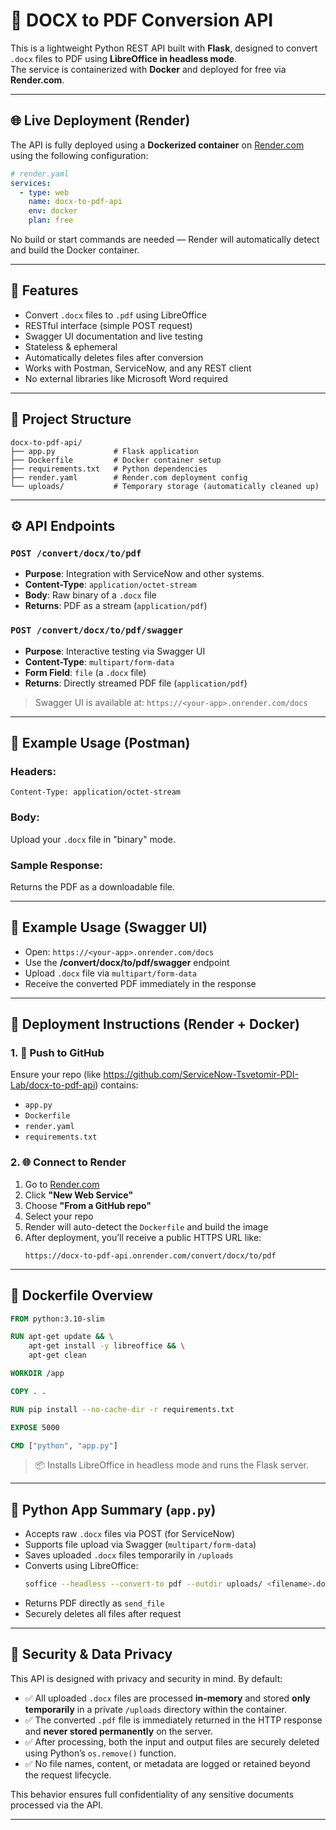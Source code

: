 # 📄 DOCX to PDF Conversion API

This is a lightweight Python REST API built with **Flask**, designed to convert `.docx` files to PDF using **LibreOffice in headless mode**.  
The service is containerized with **Docker** and deployed for free via **Render.com**.

---

## 🌐 Live Deployment (Render)

The API is fully deployed using a **Dockerized container** on [Render.com](https://render.com/) using the following configuration:

```yaml
# render.yaml
services:
  - type: web
    name: docx-to-pdf-api
    env: docker
    plan: free
```

No build or start commands are needed — Render will automatically detect and build the Docker container.

---

## 🚀 Features

- Convert `.docx` files to `.pdf` using LibreOffice
- RESTful interface (simple POST request)
- Swagger UI documentation and live testing
- Stateless & ephemeral
- Automatically deletes files after conversion
- Works with Postman, ServiceNow, and any REST client
- No external libraries like Microsoft Word required

---

## 📁 Project Structure

```
docx-to-pdf-api/
├── app.py             # Flask application
├── Dockerfile         # Docker container setup
├── requirements.txt   # Python dependencies
├── render.yaml        # Render.com deployment config
└── uploads/           # Temporary storage (automatically cleaned up)
```

---

## ⚙️ API Endpoints

### `POST /convert/docx/to/pdf`
- **Purpose**: Integration with ServiceNow and other systems.
- **Content-Type**: `application/octet-stream`
- **Body**: Raw binary of a `.docx` file
- **Returns**: PDF as a stream (`application/pdf`)

### `POST /convert/docx/to/pdf/swagger`
- **Purpose**: Interactive testing via Swagger UI
- **Content-Type**: `multipart/form-data`
- **Form Field**: `file` (a `.docx` file)
- **Returns**: Directly streamed PDF file (`application/pdf`)

> Swagger UI is available at: `https://<your-app>.onrender.com/docs`

---

## 🧪 Example Usage (Postman)

### Headers:
```http
Content-Type: application/octet-stream
```

### Body:
Upload your `.docx` file in "binary" mode.

### Sample Response:
Returns the PDF as a downloadable file.

---

## 🧪 Example Usage (Swagger UI)

- Open: `https://<your-app>.onrender.com/docs`
- Use the **/convert/docx/to/pdf/swagger** endpoint
- Upload `.docx` file via `multipart/form-data`
- Receive the converted PDF immediately in the response

---

## 🧰 Deployment Instructions (Render + Docker)

### 1. 🐙 Push to GitHub

Ensure your repo (like https://github.com/ServiceNow-Tsvetomir-PDI-Lab/docx-to-pdf-api) contains:

- `app.py`
- `Dockerfile`
- `render.yaml`
- `requirements.txt`

### 2. 🌐 Connect to Render

1. Go to [Render.com](https://render.com/)
2. Click **"New Web Service"**
3. Choose **"From a GitHub repo"**
4. Select your repo
5. Render will auto-detect the `Dockerfile` and build the image
6. After deployment, you’ll receive a public HTTPS URL like:
   ```
   https://docx-to-pdf-api.onrender.com/convert/docx/to/pdf
   ```

---

## 🐳 Dockerfile Overview

```Dockerfile
FROM python:3.10-slim

RUN apt-get update && \
    apt-get install -y libreoffice && \
    apt-get clean

WORKDIR /app

COPY . .

RUN pip install --no-cache-dir -r requirements.txt

EXPOSE 5000

CMD ["python", "app.py"]
```

> 📦 Installs LibreOffice in headless mode and runs the Flask server.

---

## 🧠 Python App Summary (`app.py`)

- Accepts raw `.docx` files via POST (for ServiceNow)
- Supports file upload via Swagger (`multipart/form-data`)
- Saves uploaded `.docx` files temporarily in `/uploads`
- Converts using LibreOffice:
  ```bash
  soffice --headless --convert-to pdf --outdir uploads/ <filename>.docx
  ```
- Returns PDF directly as `send_file`
- Securely deletes all files after request

---

## 🔐 Security & Data Privacy

This API is designed with privacy and security in mind. By default:

- ✅ All uploaded `.docx` files are processed **in-memory** and stored **only temporarily** in a private `/uploads` directory within the container.
- ✅ The converted `.pdf` file is immediately returned in the HTTP response and **never stored permanently** on the server.
- ✅ After processing, both the input and output files are securely deleted using Python’s `os.remove()` function.
- ✅ No file names, content, or metadata are logged or retained beyond the request lifecycle.

This behavior ensures full confidentiality of any sensitive documents processed via the API.

---
